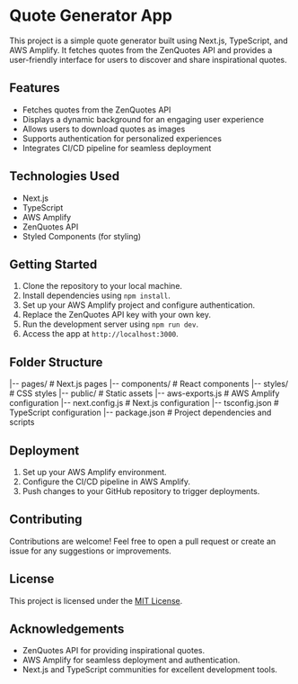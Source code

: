 # Quote Generator App

This project is a simple quote generator built using Next.js, TypeScript, and AWS Amplify. It fetches quotes from the ZenQuotes API and provides a user-friendly interface for users to discover and share inspirational quotes.

## Features

- Fetches quotes from the ZenQuotes API
- Displays a dynamic background for an engaging user experience
- Allows users to download quotes as images
- Supports authentication for personalized experiences
- Integrates CI/CD pipeline for seamless deployment

## Technologies Used

- Next.js
- TypeScript
- AWS Amplify
- ZenQuotes API
- Styled Components (for styling)

## Getting Started

1. Clone the repository to your local machine.
2. Install dependencies using `npm install`.
3. Set up your AWS Amplify project and configure authentication.
4. Replace the ZenQuotes API key with your own key.
5. Run the development server using `npm run dev`.
6. Access the app at `http://localhost:3000`.

## Folder Structure

|-- pages/ # Next.js pages
|-- components/ # React components
|-- styles/ # CSS styles
|-- public/ # Static assets
|-- aws-exports.js # AWS Amplify configuration
|-- next.config.js # Next.js configuration
|-- tsconfig.json # TypeScript configuration
|-- package.json # Project dependencies and scripts


## Deployment

1. Set up your AWS Amplify environment.
2. Configure the CI/CD pipeline in AWS Amplify.
3. Push changes to your GitHub repository to trigger deployments.

## Contributing

Contributions are welcome! Feel free to open a pull request or create an issue for any suggestions or improvements.

## License

This project is licensed under the [MIT License](LICENSE).

## Acknowledgements

- ZenQuotes API for providing inspirational quotes.
- AWS Amplify for seamless deployment and authentication.
- Next.js and TypeScript communities for excellent development tools.

